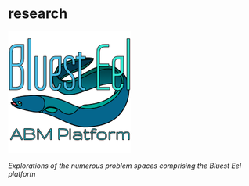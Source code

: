 # research

[![Project Logo][logo]][logo-large]

*Explorations of the numerous problem spaces comprising the Bluest Eel platform*

<!-- Named page links below: /-->

[logo]: https://raw.githubusercontent.com/bluest-eel/branding/master/logo/Logo-v1-x250.png
[logo-large]: https://raw.githubusercontent.com/bluest-eel/branding/master/logo/Logo-v1.png
